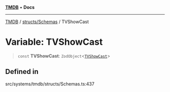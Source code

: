 [**TMDB**](../../../README.md) • **Docs**

***

[TMDB](../../../README.md) / [structs/Schemas](../README.md) / TVShowCast

# Variable: TVShowCast

> `const` **TVShowCast**: `ZodObject`\<[`TVShowCast`](../type-aliases/TVShowCast.md)\>

## Defined in

src/systems/tmdb/structs/Schemas.ts:437
